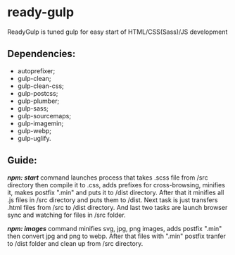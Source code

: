 # ready-gulp
ReadyGulp is tuned gulp for easy start of HTML/CSS(Sass)/JS development

<h2>Dependencies:</h2>
<ul>
<li>
autoprefixer;
</li>
<li>
gulp-clean;
</li>
<li>
gulp-clean-css;
</li>
<li>
gulp-postcss;
</li>
<li>
gulp-plumber;
</li>
<li>
gulp-sass;
</li>
<li>
gulp-sourcemaps;
</li>
<li>
gulp-imagemin;
</li>
<li>
gulp-webp;
</li>
<li>
gulp-uglify.
</li>
</ul>

<h2>Guide:</h2>
<p>
<b><i>npm: start</i></b> command launches process that takes .scss file from /src directory then compile it to .css, adds prefixes for cross-browsing, minifies it, makes postfix ".min" and puts it to /dist directory.
After that it minifies all .js files in /src directory and puts them to /dist.
Next task is just transfers .html files from /src to /dist directory.
And last two tasks are launch browser sync and watching for files in /src folder.
</p>
<p>
<b><i>npm: images</i></b> command minifies svg, jpg, png images, adds postfix ".min" then convert jpg and png to webp. After that files with ".min" postfix tranfer to /dist folder and clean up from /src directory.
</p>
